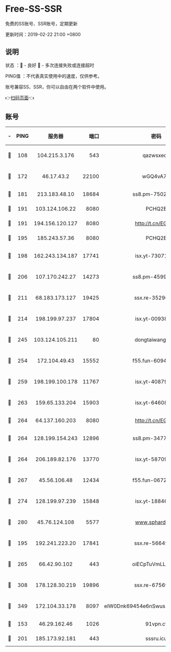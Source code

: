 # Free-SS-SSR

免费的SS账号、SSR账号，定期更新

更新时间：2019-02-22 21:00 +0800

## 说明

状态     ：🙂 - 良好 🙁 - 多次连接失败或连接超时

PING值   ：不代表真实使用中的速度，仅供参考。

账号兼容SS、SSR，你可以自由在两个软件中使用。

👉[扫码页面](https://liesauer.github.io/free-ss-ssr.github.io/)👈

## 账号

|-|PING|服务器|端口|密码|加密方式|区域|
|:----:|:----:|:-----:|-----:|:----:|:----:|:----:|
|🙂|108|104.215.3.176|543|qazwsxedc|aes-256-gcm|JP|
|🙂|172|46.17.43.2|22100|wGQ4vA7D|aes-256-gcm|RU|
|🙂|181|213.183.48.10|18684|ss8.pm-75023090|rc4-md5|RU|
|🙂|191|103.124.106.22|8080|PCHQ2E|rc4-md5|CN|
|🙂|191|194.156.120.127|8080|http://t.cn/EGJIyrl|rc4-md5|RU|
|🙂|195|185.243.57.36|8080|PCHQ2E|rc4-md5|US|
|🙂|198|162.243.134.187|17741|isx.yt-73071395|aes-256-cfb|US|
|🙂|206|107.170.242.27|14273|ss8.pm-45999497|aes-256-cfb|US|
|🙂|211|68.183.173.127|19425|ssx.re-35296250|aes-256-cfb|US|
|🙂|214|198.199.97.237|17804|isx.yt-00938684|aes-256-cfb|US|
|🙂|245|103.124.105.211|80|dongtaiwang.com|aes-256-cfb|US|
|🙂|254|172.104.49.43|15552|f55.fun-60946179|aes-256-cfb|SG|
|🙂|259|198.199.100.178|11767|isx.yt-40879146|aes-256-cfb|US|
|🙂|263|159.65.133.204|15903|isx.yt-64608390|aes-256-cfb|SG|
|🙂|264|64.137.160.203|8080|http://t.cn/EGJIyrl|rc4-md5|CA|
|🙂|264|128.199.154.243|12896|ss8.pm-34775520|aes-256-cfb|SG|
|🙂|264|206.189.82.176|13770|isx.yt-58709121|aes-256-cfb|SG|
|🙂|267|45.56.106.48|12434|f55.fun-06722136|aes-256-cfb|US|
|🙂|274|128.199.97.239|15848|isx.yt-18846898|aes-256-cfb|SG|
|🙂|280|45.76.124.108|5577|www.sphard.com|aes-256-cfb|AU|
|🙂|195|192.241.223.20|17841|ssx.re-56649667|aes-256-cfb|US|
|🙂|265|66.42.90.102|443|oiECpTuVmLLxk4Ts|aes-256-cfb|US|
|🙂|308|178.128.30.219|19896|ssx.re-67569628|aes-256-cfb|SG|
|🙂|349|172.104.33.178|8097|eIW0Dnk69454e6nSwuspv9DmS201tQ0D|aes-256-cfb|SG|
|🙁|153|46.29.162.46|1026|91vpn.cf|rc4-md5|RU|
|🙁|201|185.173.92.181|443|sssru.icu|rc4-md5|RU|
